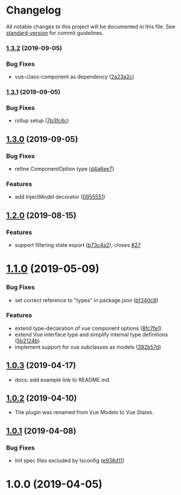 # Changelog

All notable changes to this project will be documented in this file. See [standard-version](https://github.com/conventional-changelog/standard-version) for commit guidelines.

### [1.3.2](https://github.com/sumcumo/vue-states/compare/v1.3.1...v1.3.2) (2019-09-05)


### Bug Fixes

* vue-class-component as dependency ([2a23a2c](https://github.com/sumcumo/vue-states/commit/2a23a2c))

### [1.3.1](https://github.com/sumcumo/vue-states/compare/v1.3.0...v1.3.1) (2019-09-05)


### Bug Fixes

* rollup setup ([7b3fc6c](https://github.com/sumcumo/vue-states/commit/7b3fc6c))

## [1.3.0](https://github.com/sumcumo/vue-states/compare/v1.2.0...v1.3.0) (2019-09-05)


### Bug Fixes

* refine ComponentOption type ([d4a6ee7](https://github.com/sumcumo/vue-states/commit/d4a6ee7))


### Features

* add InjectModel decorator ([0955551](https://github.com/sumcumo/vue-states/commit/0955551))

## [1.2.0](https://github.com/sumcumo/vue-states/compare/v1.1.0...v1.2.0) (2019-08-15)


### Features

* support filtering state export ([b73c4a2](https://github.com/sumcumo/vue-states/commit/b73c4a2)), closes [#27](https://github.com/sumcumo/vue-states/issues/27)

<a name="1.1.0"></a>
# [1.1.0](https://github.com/sumcumo/vue-states/compare/v1.0.3...v1.1.0) (2019-05-09)


### Bug Fixes

* set correct reference to "types" in package.json ([bf340c8](https://github.com/sumcumo/vue-states/commit/bf340c8))


### Features

* extend type-declaration of vue component options ([8fc7fe1](https://github.com/sumcumo/vue-states/commit/8fc7fe1))
* extend Vue interface type and simplify internal type definitions ([5b2124b](https://github.com/sumcumo/vue-states/commit/5b2124b))
* implement support for vue subclasses as models ([392b57d](https://github.com/sumcumo/vue-states/commit/392b57d))



<a name="1.0.3"></a>
## [1.0.3](https://github.com/sumcumo/vue-states/compare/v1.0.2...v1.0.3) (2019-04-17)

* docs: add example link to README.md


<a name="1.0.2"></a>
## [1.0.2](https://github.com/sumcumo/vue-states/compare/v1.0.1...v1.0.2) (2019-04-10)

* The plugin was renamed from Vue Models to Vue States.


<a name="1.0.1"></a>
## [1.0.1](https://github.com/sumcumo/vue-states/compare/v1.0.0...v1.0.1) (2019-04-08)


### Bug Fixes

* lint spec files excluded by tsconfig ([e938d11](https://github.com/sumcumo/vue-states/commit/e938d11))



<a name="1.0.0"></a>
# 1.0.0 (2019-04-05)
